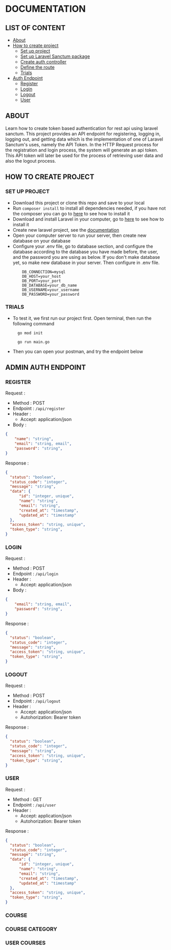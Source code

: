 # DOCUMENTATION

## LIST OF CONTENT

- <a href="https://github.com/gustonecrush/api-token-laravel-sanctum/blob/main/README.md#about">About</a>
- <a href="https://github.com/gustonecrush/api-token-laravel-sanctum/blob/main/README.md#how-to-create-project">How to create project</a>
   - <a href="https://github.com/gustonecrush/api-token-laravel-sanctum/blob/main/README.md#set-up-project">Set up project</a>
   - <a href="https://github.com/gustonecrush/api-token-laravel-sanctum/blob/main/README.md#set-up-laravel-sanctum-package">Set up Laravel Sanctum package</a>
   - <a href="https://github.com/gustonecrush/api-token-laravel-sanctum/blob/main/README.md#create-auth-controller">Create auth controller</a>
   - <a href="https://github.com/gustonecrush/api-token-laravel-sanctum/blob/main/README.md#define-the-route">Define the route</a>
   - <a href="https://github.com/gustonecrush/api-token-laravel-sanctum/blob/main/README.md#trials">Trials</a>
- <a href="https://github.com/gustonecrush/api-token-laravel-sanctum/blob/main/README.md#auth-endpoint">Auth Endpoint</a>
   - <a href="https://github.com/gustonecrush/api-token-laravel-sanctum/blob/main/README.md#register">Register</a>
   - <a href="https://github.com/gustonecrush/api-token-laravel-sanctum/blob/main/README.md#login">Login</a>
   - <a href="https://github.com/gustonecrush/api-token-laravel-sanctum/blob/main/README.md#logout">Logout</a>
   - <a href="https://github.com/gustonecrush/api-token-laravel-sanctum/blob/main/README.md#user">User</a>
   
## ABOUT
Learn how to create token based authentication for rest api using laravel sanctum. This project provides an API endpoint for registering, logging in, logging out, and getting data which is the implementation of one of Laravel Sanctum's uses, namely the API Token. In the HTTP Request process for the registration and login process, the system will generate an api token. This API token will later be used for the process of retrieving user data and also the logout process.

## HOW TO CREATE PROJECT

### SET UP PROJECT

- Download this project or clone this repo and save to your local
- Run `composer install` to install all dependencies needed, if you have not the composer you can go to <a href="https://getcomposer.org
">here</a> to see how to install it
- Download and install Laravel in your computer, go to <a href="https://laravel.com/">here</a> to see how to install it
- Create new laravel project, see the <a href="https://laravel.com/docs/9.x/installation">documentation</a>
- Open your computer server to run your server, then create new database on your database
- Configure your .env file, go to database section, and configure the database according to the database you have made before, the user, and the password you are using as below. If you don't make database yet, so make new database in your server. Then configure in .env file.
  ```
      DB_CONNECTION=mysql
      DB_HOST=your_host
      DB_PORT=your_port
      DB_DATABASE=your_db_name
      DB_USERNAME=your_username
      DB_PASSWORD=your_password
  ```

### TRIALS

- To test it, we first run our project first. Open terminal, then run the following command
  ```
    go mod init
  ```
  ```
    go run main.go
  ```
- Then you can open your postman, and try the endpoint below

## ADMIN AUTH ENDPOINT

### REGISTER

Request :

- Method : POST
- Endpoint : `/api/register`
- Header :
  - Accept: application/json
- Body :

```json
{
    "name": "string",
    "email": "string, email",
    "password": "string",
}
```

Response :

```json
{
  "status": "boolean",
  "status_code": "integer",
  "message": "string",
  "data": {
      "id": "integer, unique",
      "name": "string",
      "email": "string",
      "created_at": "timestamp",
      "updated_at": "timestamp"
  },
  "access_token": "string, unique",
  "token_type": "string",
}
```

### LOGIN

Request :

- Method : POST
- Endpoint : `/api/login`
- Header :
  - Accept: application/json
- Body :

```json
{
    "email": "string, email",
    "password": "string",
}
```

Response :

```json
{
  "status": "boolean",
  "status_code": "integer",
  "message": "string",
  "access_token": "string, unique",
  "token_type": "string",
}
```

### LOGOUT

Request :

- Method : POST
- Endpoint : `/api/logout`
- Header :
  - Accept: application/json
  - Autohorization: Bearer token

Response :

```json
{
  "status": "boolean",
  "status_code": "integer",
  "message": "string",
  "access_token": "string, unique",
  "token_type": "string",
}
```

### USER

Request :

- Method : GET
- Endpoint : `/api/user`
- Header :
  - Accept: application/json
  - Autohorization: Bearer token

Response :

```json
{
  "status": "boolean",
  "status_code": "integer",
  "message": "string",
  "data": {
      "id": "integer, unique",
      "name": "string",
      "email": "string",
      "created_at": "timestamp",
      "updated_at": "timestamp"
  },
  "access_token": "string, unique",
  "token_type": "string",
}
```

### COURSE

### COURSE CATEGORY

### USER COURSES